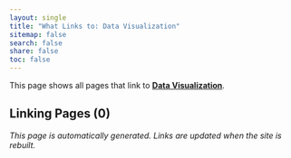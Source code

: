 ```yaml
---
layout: single
title: "What Links to: Data Visualization"
sitemap: false
search: false
share: false
toc: false
---
```


This page shows all pages that link to **[Data Visualization](/datascience/data_viz/)**.

## Linking Pages (0)


*This page is automatically generated. Links are updated when the site is rebuilt.*
